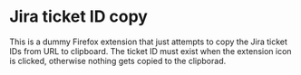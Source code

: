 # Jira ticket ID copy
This is a dummy Firefox extension that just attempts to copy the Jira ticket IDs from URL to clipboard. 
The ticket ID must exist when the extension icon is clicked, otherwise nothing gets copied to the clipborad.
